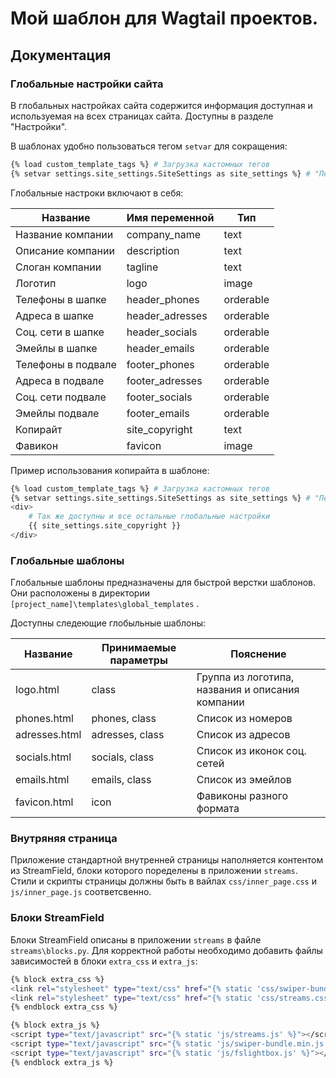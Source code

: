 # Мой шаблон для Wagtail проектов.

## Документация

### Глобальные настройки сайта

В глобальных настройках сайта содержится информация доступная и используемая на всех страницах сайта. Доступны в разделе "Настройки".

В шаблонах удобно пользоваться тегом `setvar` для сокращения:

```sh
{% load custom_template_tags %} # Загрузка кастомных тегов
{% setvar settings.site_settings.SiteSettings as site_settings %} # "Переименовывание" глобальных настроек
```

Глобальные настроки включают в себя:

Название | Имя переменной | Тип
---------|----------------|-----
Название компании | company_name | text
Описание компании | description | text
Слоган компании | tagline | text
Логотип | logo | image
Телефоны в шапке | header_phones | orderable
Адреса в шапке | header_adresses | orderable
Соц. сети в шапке | header_socials | orderable
Эмейлы в шапке | header_emails | orderable
Телефоны в подвале | footer_phones | orderable
Адреса в подвале | footer_adresses | orderable
Соц. сети подвале | footer_socials | orderable
Эмейлы подвале | footer_emails | orderable
Копирайт | site_copyright | text
Фавикон | favicon | image

Пример использования копирайта в шаблоне:
```sh
{% load custom_template_tags %} # Загрузка кастомных тегов
{% setvar settings.site_settings.SiteSettings as site_settings %} # "Переименовывание" глобальных настроек
<div>
    # Так же доступны и все остальные глобальные настройки
    {{ site_settings.site_copyright }} 
</div>
```

### Глобальные шаблоны

Глобальные шаблоны предназначены для быстрой верстки шаблонов. Они расположены в директории `[project_name]\templates\global_templates` .

Доступны следеющие глобыльные шаблоны:

Название | Принимаемые параметры | Пояснение
---------|-----------------------|----------
logo.html | class | Группа из логотипа, названия и описания компании
phones.html | phones, class | Список из номеров
adresses.html | adresses, class | Список из адресов
socials.html | socials, class | Список из иконок соц. сетей
emails.html | emails, class | Список из эмейлов
favicon.html | icon | Фавиконы разного формата

### Внутряняя страница
Приложение стандартной внутренней страницы наполняется контентом из StreamField, блоки которого поределены в приложении `streams`. Стили и скрипты страницы должны быть в вайлах `css/inner_page.css` и `js/inner_page.js` соответсвенно. 

### Блоки StreamField
Блоки StreamField описаны в приложении `streams` в файле `streams\blocks.py`. Для корректной работы необходимо добавить файлы зависимостей в блоки `extra_css` и `extra_js`:

```sh
{% block extra_css %}
<link rel="stylesheet" type="text/css" href="{% static 'css/swiper-bundle.min.css' %}">
<link rel="stylesheet" type="text/css" href="{% static 'css/streams.css' %}">
{% endblock extra_css %}

{% block extra_js %}
<script type="text/javascript" src="{% static 'js/streams.js' %}"></script>
<script type="text/javascript" src="{% static 'js/swiper-bundle.min.js' %}"></script>
<script type="text/javascript" src="{% static 'js/fslightbox.js' %}"></script>
{% endblock extra_js %}
```